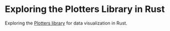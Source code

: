 # Exploring the Plotters Library in Rust

Exploring the [Plotters library](https://docs.rs/plotters/latest/plotters/) for data visualization in Rust.
